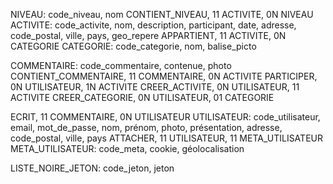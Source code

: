 NIVEAU: code_niveau, nom
CONTIENT_NIVEAU, 11 ACTIVITE, 0N NIVEAU
ACTIVITE: code_activite, nom, description, participant, date, adresse, code_postal, ville, pays, geo_repere
APPARTIENT, 11 ACTIVITE, 0N CATEGORIE
CATEGORIE: code_categorie, nom, balise_picto

COMMENTAIRE: code_commentaire, contenue, photo
CONTIENT_COMMENTAIRE, 11 COMMENTAIRE, 0N ACTIVITE
PARTICIPER, 0N UTILISATEUR, 1N ACTIVITE
CREER_ACTIVITE, 0N UTILISATEUR, 11 ACTIVITE
CREER_CATEGORIE, 0N UTILISATEUR, 01 CATEGORIE

ECRIT, 11 COMMENTAIRE, 0N UTILISATEUR
UTILISATEUR: code_utilisateur, email, mot_de_passe, nom, prénom, photo, présentation, adresse, code_postal, ville, pays
ATTACHER, 11 UTILISATEUR, 11 META_UTILISATEUR
META_UTILISATEUR: code_meta, cookie, géolocalisation

LISTE_NOIRE_JETON: code_jeton, jeton
